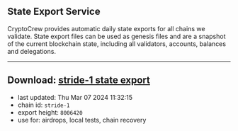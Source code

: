 ## State Export Service
CryptoCrew provides automatic daily state exports for all chains we validate. State export files can be used as genesis files and are a snapshot of the current blockchain state, including all validators, accounts, balances and delegations.

---
**Download: [stride-1 state export](https://dl-eu2.ccvalidators.com/SERVICE/stride/stride-1_export_8006420.json)**
---

- last updated: Thu Mar 07 2024 11:32:15
- chain id: `stride-1`
- export height: `8006420`
- use for: airdrops, local tests, chain recovery
